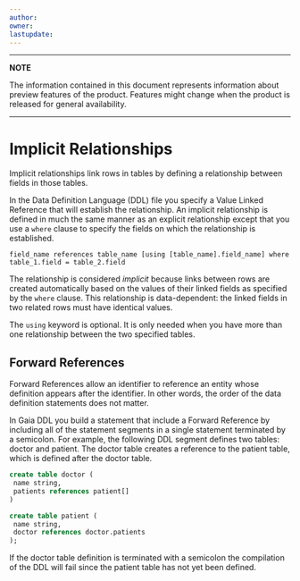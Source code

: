 ```yaml
---
author: 
owner: 
lastupdate: 
---
```


---

**NOTE**

The information contained in this document represents information about preview features of the product. Features might change when the product is released for general availability.

---

# Implicit Relationships

Implicit relationships link rows in tables by defining a relationship between fields in those tables.

In the Data Definition Language (DDL) file you specify a Value Linked Reference that will establish the relationship. An implicit relationship is defined in much the same manner as an explicit relationship except that you use a `where` clause to specify the fields on which the relationship is established.

`field_name references table_name [using [table_name].field_name] where table_1.field = table_2.field`

The relationship is considered *implicit* because links between rows are created automatically based on the values of their linked fields as specified by the `where` clause. This relationship is data-dependent: the linked fields in two related rows must have identical values.

The `using` keyword is optional. It is only needed when you have more than one relationship between the two specified tables.

## Forward References

Forward References allow an identifier to reference an entity whose definition appears after the identifier. In other words, the order of the data definition statements does not matter.

In Gaia DDL you build a statement that include a Forward Reference by including all of the statement segments in a single statement terminated by a semicolon. For example, the following DDL segment defines two tables: doctor and patient. The doctor table creates a reference to the patient table, which is defined after the doctor table.

```sql
create table doctor (
 name string,
 patients references patient[]
)

create table patient (
 name string,
 doctor references doctor.patients
);
```

If the doctor table definition is terminated with a semicolon the compilation of the DDL will fail since the patient table has not yet been defined.
